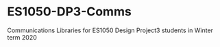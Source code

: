 # ES1050-DP3-Comms
Communications Libraries for ES1050 Design Project3 students in Winter term 2020
